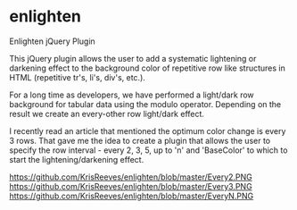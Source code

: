 # enlighten
Enlighten jQuery Plugin

This jQuery plugin allows the user to add a systematic lightening or darkening effect to the background color of repetitive row like 
structures in HTML (repetitive tr's, li's, div's, etc.).

For a long time as developers, we have performed a light/dark row background for tabular data using the modulo operator.  Depending on the result we create an every-other row light/dark effect.

I recently read an article that mentioned the optimum color change is every 3 rows.  That gave me the idea to create a plugin that
allows the user to specify the row interval - every 2, 3, 5, up to 'n' and 'BaseColor' to which to start the lightening/darkening effect.

https://github.com/KrisReeves/enlighten/blob/master/Every2.PNG
https://github.com/KrisReeves/enlighten/blob/master/Every3.PNG
https://github.com/KrisReeves/enlighten/blob/master/EveryN.PNG
